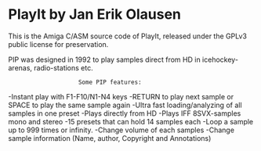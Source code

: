 # PlayIt by Jan Erik Olausen

This is the Amiga C/ASM source code of PlayIt, released under the GPLv3 public license for preservation.

PIP was designed in 1992 to play samples direct from HD in
icehockey-arenas, radio-stations etc.


                        Some PIP features:

-Instant play with F1-F10/N1-N4 keys
-RETURN to play next sample or SPACE to play the same sample again
-Ultra fast loading/analyzing of all samples in one preset
-Plays directly from HD
-Plays IFF 8SVX-samples mono and stereo
-15 presets that can hold 14 samples each
-Loop a sample up to 999 times or infinity.
-Change volume of each samples
-Change sample information (Name, author, Copyright and Annotations)
